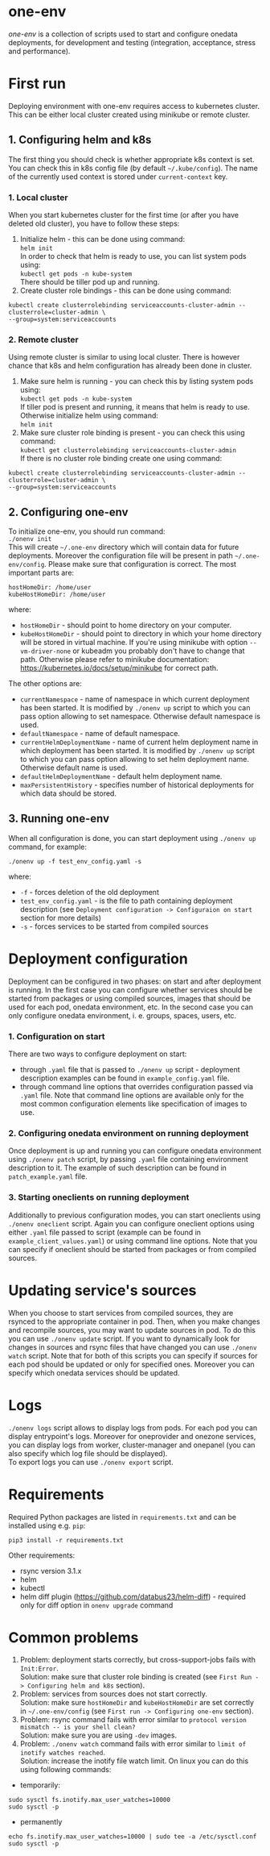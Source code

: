 # one-env

*one-env* is a collection of scripts used to start and configure onedata
deployments, for development and testing
(integration, acceptance, stress and performance).


First run
=========
Deploying environment with one-env requires access to kubernetes cluster.
This can be either local cluster created using minikube or remote cluster.

## 1. Configuring helm and k8s
The first thing you should check is whether appropriate k8s context is set.
You can check this in k8s config file (by default `~/.kube/config`). The name
of the currently used context is stored under `current-context` key.

### 1. Local cluster
When you start kubernetes cluster for the first time (or after you have
deleted old cluster), you have to follow these steps:
1. Initialize helm - this can be done using command: \
`helm init` \
In order to check that helm is ready to use, you can list system pods using: \
`kubectl get pods -n kube-system` \
There should be tiller pod up and running.
2. Create cluster role bindings - this can be done using command:
```
kubectl create clusterrolebinding serviceaccounts-cluster-admin --clusterrole=cluster-admin \
--group=system:serviceaccounts
```

### 2. Remote cluster
Using remote cluster is similar to using local cluster. There is however chance
that k8s and helm configuration has already been done in cluster.
1. Make sure helm is running - you can check this by listing system pods using: \
`kubectl get pods -n kube-system` \
If tiller pod is present and running, it means that helm is ready to use.
Otherwise initialize helm using command: \
`helm init`
2. Make sure cluster role binding is present - you can check this using command: \
`kubectl get clusterrolebinding serviceaccounts-cluster-admin` \
If there is no cluster role binding create one using command:
```
kubectl create clusterrolebinding serviceaccounts-cluster-admin --clusterrole=cluster-admin \
--group=system:serviceaccounts  
```

## 2. Configuring one-env
To initialize one-env, you should run command: \
`./onenv init` \
This will create `~/.one-env` directory which will contain data for future
deployments. Moreover the configuration file will be present in path
`~/.one-env/config`. Please make sure that configuration is correct.
The most important parts are:
```
hostHomeDir: /home/user     
kubeHostHomeDir: /home/user
```

where:
* `hostHomeDir` - should point to home directory on your computer.
* `kubeHostHomeDir` - should point to directory in which your home directory
will be stored in virtual machine. If you're using minikube with option
`--vm-driver-none` or kubeadm you probably don't have to change that path.
Otherwise please refer to minikube documentation:
https://kubernetes.io/docs/setup/minikube for correct path.

The other options are:
* `currentNamespace` - name of namespace in which current deployment has been
started. It is modified by `./onenv up` script to which you can pass option
allowing to set namespace. Otherwise default namespace is used.
* `defaultNamespace` - name of default namespace.
* `currentHelmDeploymentName` - name of current helm deployment name in which
deployment has been started. It is modified by `./onenv up` script
to which you can pass option allowing to set helm deployment name.
Otherwise default name is used.
* `defaultHelmDeploymentName` - default helm deployment name.
* `maxPersistentHistory` - specifies number of historical deployments for which
data should be stored.

## 3. Running one-env
When all configuration is done, you can start deployment using `./onenv up` 
command, for example:

```
./onenv up -f test_env_config.yaml -s
```

where:
* `-f` - forces deletion of the old deployment
* `test_env_config.yaml` - is the file to path containing deployment
description (see `Deployment configuration -> Configuraion on start`
section for more details)
* `-s` - forces services to be started from compiled sources


Deployment configuration
=================================
Deployment can be configured in two phases: on start and after
deployment is running. In the first case you can configure whether services
should be started from packages or using compiled sources, images that should
be used for each pod, onedata environment, etc. In the second case you can
only configure onedata environment, i. e. groups, spaces, users, etc.

### 1. Configuration on start
There are two ways to configure deployment on start:
* through `.yaml` file that is passed to `./onenv up` script - deployment
description examples can be found in `example_config.yaml` file.
* through command line options that overrides configuration passed via `.yaml`
file. Note that command line options are available only for the most common
configuration elements like specification of images to use.

### 2. Configuring onedata environment on running deployment 
Once deployment is up and running you can configure onedata environment using
`./onenv patch` script, by passing `.yaml` file containing environment
description to it. The example of such description can be found in
`patch_example.yaml` file.

### 3. Starting oneclients on running deployment
Additionally to previous configuration modes, you can start oneclients
using `./onenv oneclient` script. Again you can configure
oneclient options using either `.yaml` file passed to script (example can
be found in `example_client_values.yaml`) or using command line options. Note
that you can specify if oneclient should be started from packages or from
compiled sources.


Updating service's sources
==========================
When you choose to start services from compiled sources, they are rsynced to
the appropriate container in pod. Then, when you make changes and recompile
sources, you may want to update sources in pod. To do this you can use
`./onenv update` script. If you want to dynamically look for changes in sources
and rsync files that have changed you can use `./onenv watch` script. Note that
for both of this scripts you can specify if sources for each pod should be
updated or only for specified ones. Moreover you can specify which onedata
services should be updated.


Logs
====
`./onenv logs` script allows to display logs from pods. For each pod you can
display entrypoint's logs. Moreover for oneprovider and onezone services,
you can display logs from worker, cluster-manager and onepanel (you can also
specify which log file should be displayed). \
To export logs you can use `./onenv export` script.


Requirements
============
Required Python packages are listed in `requirements.txt` and can be
installed using e.g. `pip`:

`pip3 install -r requirements.txt`

Other requirements:
* rsync version 3.1.x
* helm
* kubectl
* helm diff plugin (https://github.com/databus23/helm-diff) - required 
only for diff option in `onenv upgrade` command


Common problems
================
1. Problem: deployment starts correctly, but cross-support-jobs fails with
`Init:Error`. \
Solution: make sure that cluster role binding is created
(see `First Run -> Configuring helm and k8s` section).
2. Problem: services from sources does not start correctly. \
Solution: make sure `hostHomeDir` and `kubeHostHomeDir` are set correctly in
`~/.one-env/config` (see `First run -> Configuring one-env` section).
3. Problem: rsync command fails with error similar to
`protocol version mismatch -- is your shell clean?` \
Solution: make sure you are using `-dev` images.
4. Problem: `./onenv watch` command fails with error similar to
`limit of inotify watches reached`. \
Solution: increase the inotify file watch limit. On linux you can do this using 
following commands:
* temporarily:

```
sudo sysctl fs.inotify.max_user_watches=10000
sudo sysctl -p
```

* permanently

```
echo fs.inotify.max_user_watches=10000 | sudo tee -a /etc/sysctl.conf
sudo sysctl -p
```